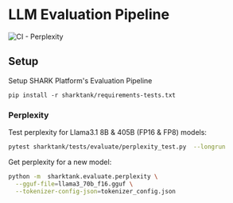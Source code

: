 # LLM Evaluation Pipeline

![CI - Perplexity](https://github.com/nod-ai/SHARK-Platform/actions/workflows/ci_eval.yml/badge.svg)

## Setup
Setup SHARK Platform's Evaluation Pipeline

```
pip install -r sharktank/requirements-tests.txt
```

### Perplexity

Test perplexity for Llama3.1 8B & 405B (FP16 & FP8) models:

```bash
pytest sharktank/tests/evaluate/perplexity_test.py  --longrun
```

Get perplexity for a new model:

```bash
python -m  sharktank.evaluate.perplexity \
  --gguf-file=llama3_70b_f16.gguf \
  --tokenizer-config-json=tokenizer_config.json
```
